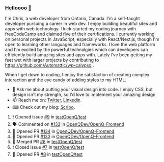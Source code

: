 ### Helloooo 👋

I'm Chris, a web developer from Ontario, Canada. I'm a self-taught developer pursuing a career in web dev. I enjoy building beautiful sites and apps with web technology.
I kick-started my coding journey with freeCodeCamp and claimed five of their certifications.  I currently working on personal projects in JavaScript, especially with React/Next.js, though I'm open to learning other languages and frameworks. I love the web platform and I'm excited by the powerful technolgies which can developers can efficiently build amazing sites and apps with. Lately I've been getting my feet wet with larger projects by contributing to https://github.com/Automattic/wp-calypso .

When I get down to coding, I enjoy the satisfaction of creating complex interaction and the eye candy of adding styles to my HTML. 

- 💬 Ask me about putting your visual design into code. I enjoy CSS, but design isn't my strength, so I'd love to implement your amazing design.
- 📫 Reach me on: [Twitter](https://twitter.com/Christo28120856), [Linkedin](https://www.linkedin.com/in/christopher-stevers-07b9a5204/).
- ⌨ Check out my blog: [Scribo](https://christopherstevers.cf).
<!--
**Christopher-Stevers/Christopher-Stevers** is a ✨ _special_ ✨ repository because its `README.md` (this file) appears on your GitHub profile.

Here are some ideas to get you started:

- 🔭 I’m currently working on ...
- 🌱 I’m currently learning ...
- 👯 I’m looking to collaborate on ...
- 🤔 I’m looking for help with ...
- 😄 Pronouns: ...
- ⚡ Fun fact: ...
-->

<!--START_SECTION:activity-->
1. ❗️ Opened issue [#9](https://github.com/testOpenQ/test/issues/9) in [testOpenQ/test](https://github.com/testOpenQ/test)
2. 🗣 Commented on [#132](https://github.com/OpenQDev/OpenQ-Frontend/issues/132) in [OpenQDev/OpenQ-Frontend](https://github.com/OpenQDev/OpenQ-Frontend)
3. 💪 Opened PR [#134](https://github.com/OpenQDev/OpenQ-Frontend/pull/134) in [OpenQDev/OpenQ-Frontend](https://github.com/OpenQDev/OpenQ-Frontend)
4. 💪 Opened PR [#133](https://github.com/OpenQDev/OpenQ-Frontend/pull/133) in [OpenQDev/OpenQ-Frontend](https://github.com/OpenQDev/OpenQ-Frontend)
5. 🎉 Merged PR [#8](https://github.com/testOpenQ/test/pull/8) in [testOpenQ/test](https://github.com/testOpenQ/test)
6. ❗️ Closed issue [#7](https://github.com/testOpenQ/test/issues/7) in [testOpenQ/test](https://github.com/testOpenQ/test)
7. 💪 Opened PR [#8](https://github.com/testOpenQ/test/pull/8) in [testOpenQ/test](https://github.com/testOpenQ/test)
<!--END_SECTION:activity-->
